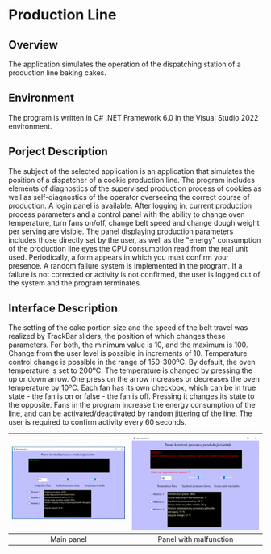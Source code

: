 # Production Line

## Overview
The application simulates the operation of the dispatching station of a production line baking cakes.

## Environment
The program is written in C# .NET Framework 6.0 in the Visual Studio 2022 environment.

## Porject Description

The subject of the selected application is an application that simulates the position of a dispatcher of a cookie production line. The program includes elements of diagnostics of the supervised production process of cookies as well as self-diagnostics of the operator overseeing the correct course of production. A login panel is available. After logging in, current production process parameters and a control panel with the ability to change oven temperature, turn fans on/off, change belt speed and change dough weight per serving are visible. The panel displaying production parameters includes those directly set by the user, as well as the "energy" consumption of the production line eyes the CPU consumption read from the real unit used. Periodically, a form appears in which you must confirm your presence. A random failure system is implemented in the program. If a failure is not corrected or activity is not confirmed, the user is logged out of the system and the program terminates.

## Interface Description

The setting of the cake portion size and the speed of the belt travel was realized by TrackBar sliders, the position of which changes these parameters. For both, the minimum value is 10, and the maximum is 100. Change from the user level is possible in increments of 10.
Temperature control change is possible in the range of 150-300ºC. By default, the oven temperature is set to 200ºC. The temperature is changed by pressing the up or down arrow. One press on the arrow increases or decreases the oven temperature by 10ºC.
Each fan has its own checkbox, which can be in true state - the fan is on or false - the fan is off. Pressing it changes its state to the opposite. Fans in the program increase the energy consumption of the line, and can be activated/deactivated by random jittering of the line.
The user is required to confirm activity every 60 seconds.

| ![Main panel](MainPanel.png)| ![Malfunction panel](Malfunction.png) |
|:-----------------------:|:-----------------------:|
| Main panel        | Panel with malfunction         |
